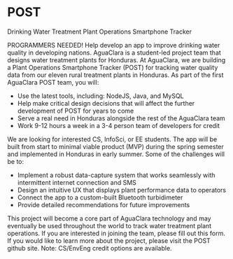 # POST
Drinking Water Treatment Plant Operations Smartphone Tracker

PROGRAMMERS NEEDED! Help develop an app to improve drinking water quality in developing nations. AguaClara is a student-led project team that designs water treatment plants for Honduras. At AguaClara, we are building a Plant Operations Smartphone Tracker (POST) for tracking water quality data from our eleven rural treatment plants in Honduras. As part of the first AguaClara POST team, you will:

* Use the latest tools, including: NodeJS, Java, and MySQL
* Help make critical design decisions that will affect the further development of POST for years to come
* Serve a real need in Honduras alongside the rest of the AguaClara team 
* Work 9-12 hours a week in a 3-4 person team of developers for credit

We are looking for interested CS, InfoSci, or EE students. The app will be built from start to minimal viable product (MVP) during the spring semester and implemented in Honduras in early summer. Some of the challenges will be to:

* Implement a robust data-capture system that works seamlessly with intermittent internet connection and SMS
* Design an intuitive UX that displays plant performance data to operators 
* Connect the app to a custom-built Bluetooth turbidimeter
* Provide detailed recommendations for future improvements

This project will become a core part of AguaClara technology and may eventually be used throughout the world to track water treatment plant operations. If you are interested in joining the team, please fill out this form. If you would like to learn more about the project, please visit the POST github site. Note: CS/EnvEng credit options are available. 
